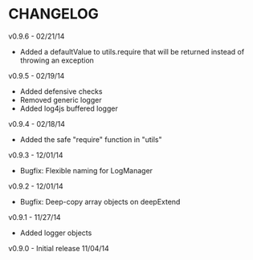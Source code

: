 CHANGELOG
=========

v0.9.6 - 02/21/14
* Added a defaultValue to utils.require that will be returned instead of throwing an exception

v0.9.5 - 02/19/14
* Added defensive checks
* Removed generic logger
* Added log4js buffered logger

v0.9.4 - 02/18/14
* Added the safe "require" function in "utils"

v0.9.3 - 12/01/14
* Bugfix: Flexible naming for LogManager

v0.9.2 - 12/01/14
* Bugfix: Deep-copy array objects on deepExtend

v0.9.1 - 11/27/14
* Added logger objects

v0.9.0 - Initial release 11/04/14
